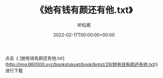 ﻿---
title:  《她有钱有颜还有他.txt》
date:   2022-02-17T00:00:00+00:00
author: 听松阁
layout: post
permalink: /她有钱有颜还有他/
categories: 小说
tags: [小说]
---

点击《 [她有钱有颜还有他.txt](<a href="http://img.660000.xyz/bookstukust/book/bntxt/29/" target=_blank>http://img.660000.xyz/bookstukust/book/bntxt/29/她有钱有颜还有他.txt)》进行下载